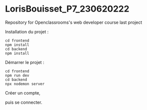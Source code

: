 # LorisBouisset_P7_230620222
Repository for Openclassrooms's web developer course last project 


Installation du projet : 
```
cd frontend
npm install 
cd backend
npm install 
```  




Démarrer le projet : 

``` 
cd frontend 
npm run dev 
cd backend 
npx nodemon server
```



Créer un compte,

puis se connecter.
